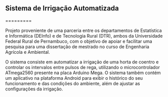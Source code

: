 ## Sistema de Irrigação Automatizada
=========

Projeto proveniente de uma parceria entre os departamentos de Estatística e Informática (DEInfo) e de Tecnologia Rural (DTR), ambos da Universidade Federal Rural de Pernambuco, com o objetivo de apoiar e facilitar uma pesquisa para uma dissertação de mestrado no curso de Engenharia Agrícola e Ambiental. 

O sistema consiste em automatizar a irrigação de uma horta de coentro e controlar os intervalos entre pulsos de rega, utilizando o microcontrolador ATmega2560 presente na placa Arduino Mega. O sistema também contém um aplicativo na plataforma Android para exibir o histórico do seu funcionamento e das condições do ambiente, além de ajustar as configurações da irrigação.
